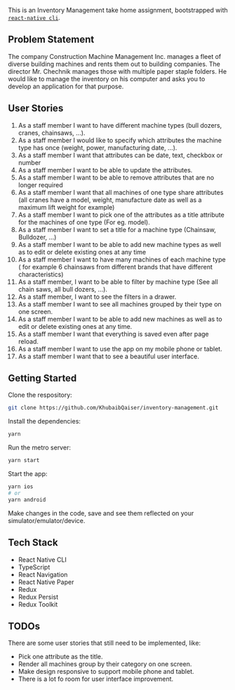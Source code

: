 This is an Inventory Management take home assignment, bootstrapped with [`react-native cli`](https://reactnative.dev/docs/environment-setup).

## Problem Statement

The company Construction Machine Management Inc. manages a fleet of diverse building machines and rents them out to building companies. The director Mr. Chechnik manages those with multiple paper staple folders. He would like to manage the inventory on his computer and asks you to develop an application for that purpose.

## User Stories

1. As a staff member I want to have different machine types (bull dozers, cranes, chainsaws, ...).
2. As a staff member I would like to specify which attributes the machine type has once (weight, power, manufacturing date, ...).
3. As a staff member I want that attributes can be date, text, checkbox or number
4. As a staff member I want to be able to update the attributes.
5. As a staff member I want to be able to remove attributes that are no longer required
6. As a staff member I want that all machines of one type share attributes (all cranes have a model,
   weight, manufacture date as well as a maximum lift weight for example)
7. As a staff member I want to pick one of the attributes as a title attribute for the machines of one type (For eg. model).
8. As a staff member I want to set a title for a machine type (Chainsaw, Bulldozer, ...)
9. As a staff member I want to be able to add new machine types as well as to edit or delete existing ones at any time
10. As a staff member I want to have many machines of each machine type ( for example 6 chainsaws from different brands that have different characteristics)
11. As a staff member, I want to be able to filter by machine type (See all chain saws, all bull dozers, ...).
12. As a staff member, I want to see the filters in a drawer.
13. As a staff member I want to see all machines grouped by their type on one screen.
14. As a staff member I want to be able to add new machines as well as to edit or delete existing ones at any time.
15. As a staff member I want that everything is saved even after page reload.
16. As a staff member I want to use the app on my mobile phone or tablet.
17. As a staff member I want that to see a beautiful user interface.

## Getting Started

Clone the respository:

```bash
git clone https://github.com/KhubaibQaiser/inventory-management.git
```

Install the dependencies:

```bash
yarn
```

Run the metro server:

```bash
yarn start
```

Start the app:

```bash
yarn ios
# or
yarn android
```

Make changes in the code, save and see them reflected on your simulator/emulator/device.

## Tech Stack

- React Native CLI
- TypeScript
- React Navigation
- React Native Paper
- Redux
- Redux Persist
- Redux Toolkit

## TODOs

There are some user stories that still need to be implemented, like:

- Pick one attribute as the title.
- Render all machines group by their category on one screen.
- Make design responsive to support mobile phone and tablet.
- There is a lot fo room for user interface improvement.
